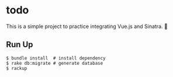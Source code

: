 # todo

This is a simple project to practice integrating Vue.js and Sinatra. :muscle:

## Run Up

```shell
$ bundle install  # install dependency
$ rake db:migrate # generate database
$ rackup
```
